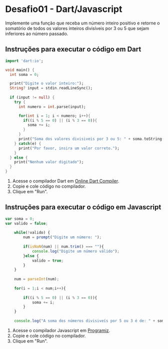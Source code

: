 # Desafio01 - Dart/Javascript

Implemente uma função que receba um número inteiro positivo e retorne o somatório de todos os valores
inteiros divisíveis por 3 ou 5 que sejam inferiores ao número passado.

## Instruções para executar o código em Dart
   
```dart
import 'dart:io';

void main() {
  int soma = 0;

  print("Digite o valor inteiro:");
  String? input = stdin.readLineSync();
  
  if (input != null) {
    try {
      int numero = int.parse(input);

      for(int i = 1; i < numero; i++){
        if((i % 5 == 0) || (i % 3 == 0)){
          soma += i;
        }
      }
      print("Soma dos valores divisiveis por 3 ou 5: " + soma.toString());
    } catch(e) {
      print("Por favor, insira um valor correto.");
    }
  } else {
    print("Nenhum valor digitado");
  }
}
```

1. Acesse o compilador Dart em [Online Dart Compiler](https://www.adaface.com/online-compiler/online-dart-compiler).
2. Copie e cole código no compilador.
3. Clique em "Run".

## Instruções para executar o código em Javascript

```javascript
var soma = 0;
var valido = false;
    
    while(!valido) {
        num = prompt("Digite um número: ");
        
        if(isNaN(num) || num.trim() === ""){
            console.log("Digite um número válido");
        }else {
            valido = true;
        }
    }
    
    num = parseInt(num);
    
    for(i = 1;i < num;i++){
    
        if((i % 5 == 0) || (i % 3 == 0)){
            soma += i;
        }
    }
    
    console.log("A soma dos números divisiveís por 5 ou 3 é de: " + soma);
```

1. Acesse o compilador Javascript em [Programiz](https://www.programiz.com/javascript/online-compiler/#google_vignette).
2. Copie e cole código no compilador.
3. Clique em "Run".
